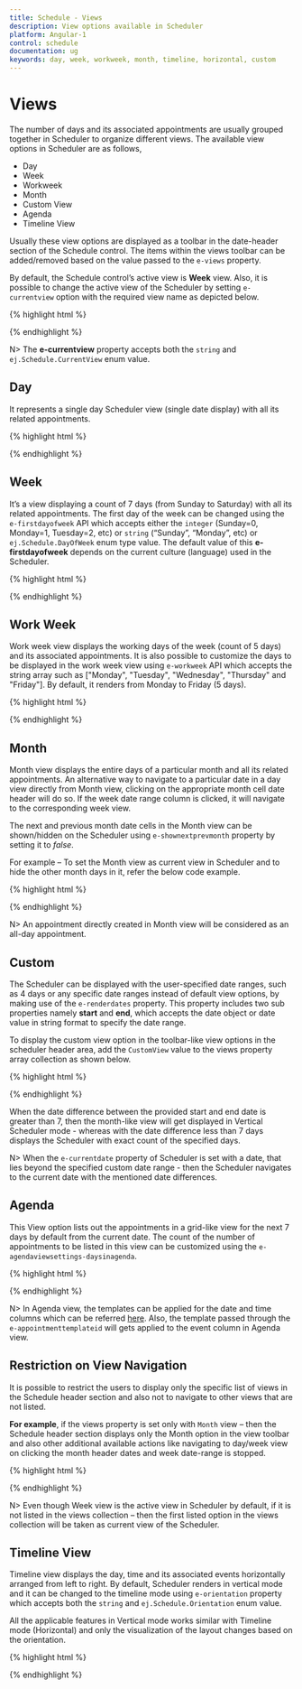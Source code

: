 ```yaml
---
title: Schedule - Views
description: View options available in Scheduler
platform: Angular-1
control: schedule
documentation: ug
keywords: day, week, workweek, month, timeline, horizontal, custom  
---
```

# Views

The number of days and its associated appointments are usually grouped together in Scheduler to organize different views. The available view options in Scheduler are as follows,

* Day
* Week
* Workweek
* Month
* Custom View
* Agenda
* Timeline View

Usually these view options are displayed as a toolbar in the date-header section of the Schedule control. The items within the views toolbar can be added/removed based on the value passed to the `e-views` property. 

By default, the Schedule control’s active view is **Week** view. Also, it is possible to change the active view of the Scheduler by setting `e-currentview` option with the required view name as depicted below.

{% highlight html %}

<!DOCTYPE html>
<html lang="en" xmlns="http://www.w3.org/1999/xhtml" ng-app="ScheduleApp">
<head>
    <!-- Dependency file references -->
</head>
<body>
    <div ng-controller="ScheduleCtrl">
        <ej-schedule id="Schedule1" e-width="100%" e-height="525px" e-views="views" e-currentview="workweek">
        </ej-schedule>
    </div>
    <script type="text/javascript">
        angular.module('ScheduleApp', ['ejangular']).controller('ScheduleCtrl', function ($scope) {
            $scope.views = ["Day", "WorkWeek"];
        });
    </script>
</body>
</html>

{% endhighlight %}

N> The **e-currentview** property accepts both the `string` and `ej.Schedule.CurrentView` enum value.

## Day 

It represents a single day Scheduler view (single date display) with all its related appointments.

{% highlight html %}

<!DOCTYPE html>
<html lang="en" xmlns="http://www.w3.org/1999/xhtml" ng-app="ScheduleApp">
<head>
    <!-- Dependency file references -->
</head>
<body>
    <div ng-controller="ScheduleCtrl">
        <ej-schedule id="Schedule1" e-width="100%" e-height="525px" e-currentview="currentview" e-currentdate="setDate" e-appointmentsettings-datasource="appointments">
        </ej-schedule>
    </div>
    <script type="text/javascript">
        angular.module('ScheduleApp', ['ejangular']).controller('ScheduleCtrl', function ($scope) {
            // Set the Active view
            $scope.currentview = ej.Schedule.CurrentView.Day;
            //Array of JSON data configure in dataSource
            $scope.appointments = [{
                Id: 1,
                Subject: "Music Class",
                StartTime: new Date(2017, 1, 7, 6, 0, 0),
                EndTime: new Date(2017, 1, 7, 7, 0, 0)
            }, {
                Id: 2,
                Subject: "School",
                StartTime: new Date(2017, 1, 7, 9, 0, 0),
                EndTime: new Date(2017, 1, 7, 14, 30, 0)
            }];
            $scope.setDate = new Date(2017, 1, 7);
        });
    </script>
</body>
</html>

{% endhighlight %}

## Week

It’s a view displaying a count of 7 days (from Sunday to Saturday) with all its related appointments. The first day of the week can be changed using the `e-firstdayofweek` API which accepts either the `integer` (Sunday=0, Monday=1, Tuesday=2, etc) or `string` (“Sunday”, “Monday”, etc) or `ej.Schedule.DayOfWeek` enum type value. The default value of this **e-firstdayofweek** depends on the current culture (language) used in the Scheduler.

{% highlight html %}

<!DOCTYPE html>
<html lang="en" xmlns="http://www.w3.org/1999/xhtml" ng-app="ScheduleApp">
<head>
    <!-- Dependency file references -->
</head>
<body>
    <div ng-controller="ScheduleCtrl">
        <ej-schedule id="Schedule1" e-width="100%" e-height="525px" e-currentview="currentview" e-currentdate="setDate" e-firstdayofweek="firstDayOfWeek" e-appointmentsettings-datasource="appointments">
        </ej-schedule>
    </div>
    <script type="text/javascript">
        angular.module('ScheduleApp', ['ejangular']).controller('ScheduleCtrl', function ($scope) {
            // Set the Active view
            $scope.currentview = ej.Schedule.CurrentView.Week;
            // Configure the week start day(First day of week)
            $scope.firstDayOfWeek = ej.Schedule.DayOfWeek.Monday,
            //Array of JSON data configure in dataSource
            $scope.appointments = [{
                Id: 1,
                Subject: "Music Class",
                StartTime: new Date(2017, 1, 7, 6, 0, 0),
                EndTime: new Date(2017, 1, 7, 7, 0, 0)
            }, {
                Id: 2,
                Subject: "School",
                StartTime: new Date(2017, 1, 7, 9, 0, 0),
                EndTime: new Date(2017, 1, 7, 14, 30, 0)
            }];
            $scope.setDate = new Date(2017, 1, 7);
        });
    </script>
</body>
</html>

{% endhighlight %}

## Work Week 

Work week view displays the working days of the week (count of 5 days) and its associated appointments. It is also possible to customize the days to be displayed in the work week view using `e-workweek` API which accepts the string array such as ["Monday", "Tuesday", "Wednesday", "Thursday" and "Friday"]. By default, it renders from Monday to Friday (5 days).

{% highlight html %}

<!DOCTYPE html>
<html lang="en" xmlns="http://www.w3.org/1999/xhtml" ng-app="ScheduleApp">
<head>
    <!-- Dependency file references -->
</head>
<body>
    <div ng-controller="ScheduleCtrl">
        <ej-schedule id="Schedule1" e-width="100%" e-height="525px" e-currentview="currentview" e-currentdate="setDate" e-workweek="workweek" e-appointmentsettings-datasource="appointments">
        </ej-schedule>
    </div>
    <script type="text/javascript">
        angular.module('ScheduleApp', ['ejangular']).controller('ScheduleCtrl', function ($scope) {
            // Set the Active view
            $scope.currentview = ej.Schedule.CurrentView.Workweek;
            // Configure the week start day(First day of week)
            $scope.workweek = ["Monday", "Tuesday", "Thursday", "Friday", "Saturday"];
            //Array of JSON data configure in dataSource
            $scope.appointments = [{
                Id: 1,
                Subject: "Music Class",
                StartTime: new Date(2017, 1, 7, 6, 0, 0),
                EndTime: new Date(2017, 1, 7, 7, 0, 0)
            }, {
                Id: 2,
                Subject: "School",
                StartTime: new Date(2017, 1, 7, 9, 0, 0),
                EndTime: new Date(2017, 1, 7, 14, 30, 0)
            }];
            $scope.setDate = new Date(2017, 1, 7);
        });
    </script>
</body>
</html>

{% endhighlight %}

## Month

Month view displays the entire days of a particular month and all its related appointments. An alternative way to navigate to a particular date in a day view directly from Month view, clicking on the appropriate month cell date header will do so. If the week date range column is clicked, it will navigate to the corresponding week view.

The next and previous month date cells in the Month view can be shown/hidden on the Scheduler using `e-shownextprevmonth` property by setting it to *false*.

For example – To set the Month view as current view in Scheduler and to hide the other month days in it, refer the below code example.

{% highlight html %}

<!DOCTYPE html>
<html lang="en" xmlns="http://www.w3.org/1999/xhtml" ng-app="ScheduleApp">
<head>
    <!-- Dependency file references -->
</head>
<body>
    <div ng-controller="ScheduleCtrl">
        <ej-schedule id="Schedule1" e-width="100%" e-height="525px" e-currentview="currentview" e-currentdate="setDate" e-shownextprevmonth="false" e-appointmentsettings-datasource="appointments">
        </ej-schedule>
    </div>
    <script type="text/javascript">
        angular.module('ScheduleApp', ['ejangular']).controller('ScheduleCtrl', function ($scope) {
            // Set the Active view
            $scope.currentview = ej.Schedule.CurrentView.Month;
            //Array of JSON data configure in dataSource
            $scope.appointments = [{
                Id: 1,
                Subject: "Music Class",
                StartTime: new Date(2017, 1, 7, 6, 0, 0),
                EndTime: new Date(2017, 1, 7, 7, 0, 0)
            }, {
                Id: 2,
                Subject: "School",
                StartTime: new Date(2017, 1, 7, 9, 0, 0),
                EndTime: new Date(2017, 1, 7, 14, 30, 0)
            }];
            $scope.setDate = new Date(2017, 1, 7);
        });
    </script>
</body>
</html>

{% endhighlight %}

N> An appointment directly created in Month view will be considered as an all-day appointment.

## Custom

The Scheduler can be displayed with the user-specified date ranges, such as 4 days or any specific date ranges instead of default view options, by making use of the `e-renderdates` property. This property includes two sub properties namely **start** and **end**, which accepts the date object or date value in string format to specify the date range. 

To display the custom view option in the toolbar-like view options in the scheduler header area, add the `CustomView` value to the views property array collection as shown below. 

{% highlight html %}

<!DOCTYPE html>
<html lang="en" xmlns="http://www.w3.org/1999/xhtml" ng-app="ScheduleApp">
<head>
    <!-- Dependency file references -->
</head>
<body>
    <div ng-controller="ScheduleCtrl">
        <ej-schedule id="Schedule1" e-width="100%" e-height="525px" e-views="views" e-currentview="currentview" e-currentdate="setDate" e-renderdates="renderDates" e-appointmentsettings-datasource="appointments">
        </ej-schedule>
    </div>
    <script type="text/javascript">
        angular.module('ScheduleApp', ['ejangular']).controller('ScheduleCtrl', function ($scope) {
            // We can add the "CustomView" in views collection
            $scope.views = ["Day", "Week", "WorkWeek", "Month", "CustomView"];
            // Configure the custom date
            $scope.renderDates = {
                // Render start date 
                start: new Date(2015, 11, 6),
                // Render end date 
                end: new Date(2015, 11, 9)
            };
            // Set the Active view
            $scope.currentview = ej.Schedule.CurrentView.CustomView;
            //Array of JSON data configure in dataSource
            $scope.appointments = [{
                Id: 1,
                Subject: "Music Class",
                StartTime: new Date(2017, 1, 7, 6, 0, 0),
                EndTime: new Date(2017, 1, 7, 7, 0, 0)
            }, {
                Id: 2,
                Subject: "School",
                StartTime: new Date(2017, 1, 7, 9, 0, 0),
                EndTime: new Date(2017, 1, 7, 14, 30, 0)
            }];
            $scope.setDate = new Date(2017, 1, 7);
        });
    </script>
</body>
</html>

{% endhighlight %}

When the date difference between the provided start and end date is greater than 7, then the month-like view will get displayed in Vertical Scheduler mode - whereas with the date difference less than 7 days displays the Scheduler with exact count of the specified days.

N> When the `e-currentdate` property of Scheduler is set with a date, that lies beyond the specified custom date range - then the Scheduler navigates to the current date with the mentioned date differences.  

## Agenda

This View option lists out the appointments in a grid-like view for the next 7 days by default from the current date. The count of the number of appointments to be listed in this view can be customized using the `e-agendaviewsettings-daysinagenda`.

{% highlight html %}

<!DOCTYPE html>
<html lang="en" xmlns="http://www.w3.org/1999/xhtml" ng-app="ScheduleApp">
<head>
    <!-- Dependency file references -->
</head>
<body>
    <div ng-controller="ScheduleCtrl">
        <ej-schedule id="Schedule1" e-width="100%" e-height="525px" e-currentview="currentview" e-agendaviewsettings-daysinagenda="daysCount" e-currentdate="setDate" e-appointmentsettings-datasource="appointments">
        </ej-schedule>
    </div>
    <script type="text/javascript">
        angular.module('ScheduleApp', ['ejangular']).controller('ScheduleCtrl', function ($scope) {
            //Set the Active view
            $scope.currentview = ej.Schedule.CurrentView.Agenda;
            //Next 5 days Appointments lists out from current date
            $scope.daysCount = 5;
            //Array of JSON data configure in dataSource
            $scope.appointments = [{
                Id: 1,
                Subject: "Music Class",
                StartTime: new Date(2017, 1, 7, 6, 0, 0),
                EndTime: new Date(2017, 1, 7, 7, 0, 0)
            }, {
                Id: 2,
                Subject: "School",
                StartTime: new Date(2017, 1, 7, 9, 0, 0),
                EndTime: new Date(2017, 1, 7, 14, 30, 0)
            }];
            $scope.setDate = new Date(2017, 1, 7);
        });
    </script>
</body>
</html>

{% endhighlight %}

N> In Agenda view, the templates can be applied for the date and time columns which can be referred [here](/angular-1/schedule/templates). Also, the template passed through the `e-appointmenttemplateid` will gets applied to the event column in Agenda view.

## Restriction on View Navigation

It is possible to restrict the users to display only the specific list of views in the Schedule header section and also not to navigate to other views that are not listed. 

**For example**, if the views property is set only with `Month` view – then the Schedule header section displays only the Month option in the view toolbar and also other additional available actions like navigating to day/week view on clicking the month header dates and week date-range is stopped.

{% highlight html %}

<!DOCTYPE html>
<html lang="en" xmlns="http://www.w3.org/1999/xhtml" ng-app="ScheduleApp">
<head>
    <!-- Dependency file references -->
</head>
<body>
    <div ng-controller="ScheduleCtrl">
        <ej-schedule id="Schedule1" e-width="100%" e-height="525px" e-views="views" e-currentdate="setDate" e-appointmentsettings-datasource="appointments">
        </ej-schedule>
    </div>
    <script type="text/javascript">
        angular.module('ScheduleApp', ['ejangular']).controller('ScheduleCtrl', function ($scope) {
            $scope.views = ["Month"];
            //Array of JSON data configure in dataSource
            $scope.appointments = [{
                Id: 1,
                Subject: "Music Class",
                StartTime: new Date(2017, 1, 7, 6, 0, 0),
                EndTime: new Date(2017, 1, 7, 7, 0, 0)
            }, {
                Id: 2,
                Subject: "School",
                StartTime: new Date(2017, 1, 7, 9, 0, 0),
                EndTime: new Date(2017, 1, 7, 14, 30, 0)
            }];
            $scope.setDate = new Date(2017, 1, 7);
        });
    </script>
</body>
</html>

{% endhighlight %}

N> Even though Week view is the active view in Scheduler by default, if it is not listed in the views collection – then the first listed option in the views collection will be taken as current view of the Scheduler.

## Timeline View

Timeline view displays the day, time and its associated events horizontally arranged from left to right. By default, Scheduler renders in vertical mode and it can be changed to the timeline mode using `e-orientation` property which accepts both the `string` and `ej.Schedule.Orientation` enum value.

All the applicable features in Vertical mode works similar with Timeline mode (Horizontal) and only the visualization of the layout changes based on the orientation.

{% highlight html %}

<!DOCTYPE html>
<html lang="en" xmlns="http://www.w3.org/1999/xhtml" ng-app="ScheduleApp">
<head>
    <!-- Dependency file references -->
</head>
<body>
    <div ng-controller="ScheduleCtrl">
        <ej-schedule id="Schedule1" e-width="100%" e-height="525px" e-orientation="orientation" e-currentdate="setDate" e-appointmentsettings-datasource="appointments">
        </ej-schedule>
    </div>
    <script type="text/javascript">
        angular.module('ScheduleApp', ['ejangular']).controller('ScheduleCtrl', function ($scope) {
            //set the timeline (horizontal) view
            $scope.orientation = ej.Schedule.Orientation.Horizontal;
            //Array of JSON data configure in dataSource
            $scope.appointments = [{
                Id: 1,
                Subject: "Music Class",
                StartTime: new Date(2017, 1, 7, 6, 0, 0),
                EndTime: new Date(2017, 1, 7, 7, 0, 0)
            }, {
                Id: 2,
                Subject: "School",
                StartTime: new Date(2017, 1, 7, 9, 0, 0),
                EndTime: new Date(2017, 1, 7, 14, 30, 0)
            }];
            $scope.setDate = new Date(2017, 1, 7);
        });
    </script>
</body>
</html>

{% endhighlight %}
